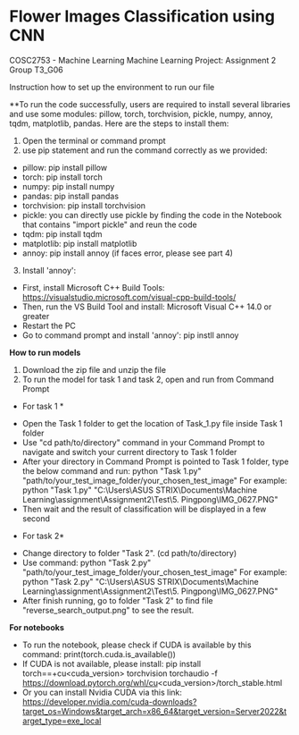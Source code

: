 # Flower Images Classification using CNN



COSC2753 - Machine Learning
Machine Learning Project: Assignment 2
Group T3_G06

Instruction how to set up the environment to run our file

**To run the code successfully, users are required to install several libraries and use some modules: pillow, torch, torchvision, pickle, numpy, annoy, tqdm, matplotlib, pandas. Here are the steps to install them:
1. Open the terminal or command prompt
2. use pip statement and run the command correctly as we provided:
- pillow: pip install pillow
- torch: pip install torch
- numpy: pip install numpy
- pandas: pip install pandas
- torchvision: pip install torchvision
- pickle: you can directly use pickle by finding the code in the Notebook that contains "import pickle" and reun the code
- tqdm: pip install tqdm
- matplotlib: pip install matplotlib
- annoy: pip install annoy (if faces error, please see part 4)

3. Install 'annoy':
- First, install Microsoft C++ Build Tools: https://visualstudio.microsoft.com/visual-cpp-build-tools/
- Then, run the VS Build Tool and install: Microsoft Visual C++ 14.0 or greater 
- Restart the PC
- Go to command prompt and install 'annoy': pip instll annoy

**How to run models**
1. Download the zip file and unzip the file
2. To run the model for task 1 and task 2, open and run from Command Prompt

* For task 1 *
- Open the Task 1 folder to get the location of Task_1.py file inside Task 1 folder
- Use "cd path/to/directory" command in your Command Prompt to navigate and switch your current directory to Task 1 folder
- After your directory in Command Prompt is pointed to Task 1 folder, type the below command and run:
	python "Task 1.py" "path/to/your_test_image_folder/your_chosen_test_image"
For example: python "Task 1.py" "C:\Users\ASUS STRIX\Documents\Machine Learning\assignment\Assignment2\Test\5. Pingpong\IMG_0627.PNG"
- Then wait and the result of classification will be displayed in a few second

* For task 2*
- Change directory to folder "Task 2". (cd path/to/directory)
- Use command: 
	python "Task 2.py" "path/to/your_test_image_folder/your_chosen_test_image"
For example: python "Task 2.py" "C:\Users\ASUS STRIX\Documents\Machine Learning\assignment\Assignment2\Test\5. Pingpong\IMG_0627.PNG"
- After finish running, go to folder "Task 2" to find file "reverse_search_output.png" to see the result.

**For notebooks**
- To run the notebook, please check if CUDA is available by this command:
	print(torch.cuda.is_available())
- If CUDA is not available, please install:
	pip install torch==<version>+cu<cuda_version> torchvision torchaudio -f https://download.pytorch.org/whl/cu<cuda_version>/torch_stable.html
- Or you can install Nvidia CUDA via this link:
https://developer.nvidia.com/cuda-downloads?target_os=Windows&target_arch=x86_64&target_version=Server2022&target_type=exe_local
